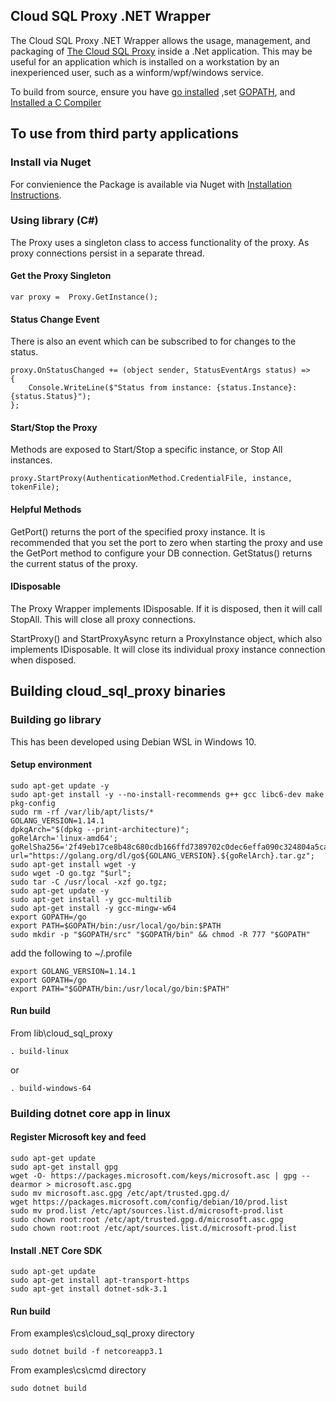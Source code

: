## Cloud SQL Proxy .NET Wrapper

The Cloud SQL Proxy .NET Wrapper allows the usage, management, and packaging of [The Cloud SQL Proxy](https://github.com/GoogleCloudPlatform/cloudsql-proxy)
inside a .Net application. This may be useful for an application which is installed on a workstation by an inexperienced user, such as a winform/wpf/windows service.

To build from source, ensure you have [go installed](https://golang.org/doc/install)
,set [GOPATH](https://github.com/golang/go/wiki/GOPATH), and
[Installed a C Compiler](http://mingw-w64.org/doku.php/download/mingw-builds)

## To use from third party applications

### Install via Nuget

For convienience the Package is available via Nuget with [Installation Instructions](https://www.nuget.org/packages/cloudsql-proxy-cs).

### Using library (C#)

The Proxy uses a singleton class to access functionality of the proxy. As proxy connections persist in a separate thread. 

#### Get the Proxy Singleton
```
var proxy =  Proxy.GetInstance();
```

#### Status Change Event
There is also an event which can be subscribed to for changes to the status.
```
proxy.OnStatusChanged += (object sender, StatusEventArgs status) =>
{
	Console.WriteLine($"Status from instance: {status.Instance}: {status.Status}");
};
```

#### Start/Stop the Proxy
Methods are exposed to Start/Stop a specific instance, or Stop All instances.
```
proxy.StartProxy(AuthenticationMethod.CredentialFile, instance, tokenFile);
```

#### Helpful Methods
GetPort() returns the port of the specified proxy instance. It is recommended that you set the port to zero when starting the proxy and use the GetPort method to configure your DB connection.
GetStatus() returns the current status of the proxy.


#### IDisposable
The Proxy Wrapper implements IDisposable. If it is disposed, then it will call StopAll. This will close all proxy connections.

StartProxy() and StartProxyAsync return a ProxyInstance object, which also implements IDisposable. It will close its individual proxy instance connection when disposed.

## Building cloud_sql_proxy binaries

### Building go library

This has been developed using Debian WSL in Windows 10.

#### Setup environment

```
sudo apt-get update -y
sudo apt-get install -y --no-install-recommends g++ gcc libc6-dev make pkg-config
sudo rm -rf /var/lib/apt/lists/*
GOLANG_VERSION=1.14.1
dpkgArch="$(dpkg --print-architecture)";
goRelArch='linux-amd64';
goRelSha256='2f49eb17ce8b48c680cdb166ffd7389702c0dec6effa090c324804a5cac8a7f8';
url="https://golang.org/dl/go${GOLANG_VERSION}.${goRelArch}.tar.gz";
sudo apt-get install wget -y
sudo wget -O go.tgz "$url";
sudo tar -C /usr/local -xzf go.tgz;
sudo apt-get update -y
sudo apt-get install -y gcc-multilib
sudo apt-get install -y gcc-mingw-w64
export GOPATH=/go
export PATH=$GOPATH/bin:/usr/local/go/bin:$PATH
sudo mkdir -p "$GOPATH/src" "$GOPATH/bin" && chmod -R 777 "$GOPATH"
```

add the following to ~/.profile

```
export GOLANG_VERSION=1.14.1
export GOPATH=/go
export PATH="$GOPATH/bin:/usr/local/go/bin:$PATH"
```

#### Run build

From lib\cloud_sql_proxy

```
. build-linux
```

or

```
. build-windows-64
```

### Building dotnet core app in linux

#### Register Microsoft key and feed

```
sudo apt-get update
sudo apt-get install gpg
wget -O- https://packages.microsoft.com/keys/microsoft.asc | gpg --dearmor > microsoft.asc.gpg
sudo mv microsoft.asc.gpg /etc/apt/trusted.gpg.d/
wget https://packages.microsoft.com/config/debian/10/prod.list
sudo mv prod.list /etc/apt/sources.list.d/microsoft-prod.list
sudo chown root:root /etc/apt/trusted.gpg.d/microsoft.asc.gpg
sudo chown root:root /etc/apt/sources.list.d/microsoft-prod.list
```

#### Install .NET Core SDK

```
sudo apt-get update
sudo apt-get install apt-transport-https
sudo apt-get install dotnet-sdk-3.1
```

#### Run build

From examples\cs\cloud_sql_proxy directory

```
sudo dotnet build -f netcoreapp3.1
```

From examples\cs\cmd directory

```
sudo dotnet build
```
